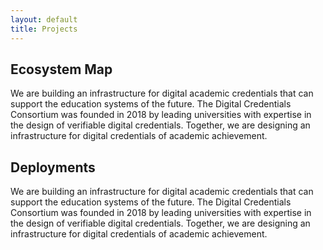 ```yaml
---
layout: default
title: Projects
---
```

## Ecosystem Map
We are building an infrastructure for digital academic credentials that can support the education systems of the future.
The Digital Credentials Consortium was founded in 2018 by leading universities with expertise in the design of verifiable digital credentials. Together, we are designing an infrastructure for digital credentials of academic achievement.
## Deployments
We are building an infrastructure for digital academic credentials that can support the education systems of the future.
The Digital Credentials Consortium was founded in 2018 by leading universities with expertise in the design of verifiable digital credentials. Together, we are designing an infrastructure for digital credentials of academic achievement.